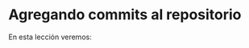 # Agregando commits al repositorio

En esta lección veremos:


<!--stackedit_data:
eyJoaXN0b3J5IjpbLTMxNDI4NjUzM119
-->